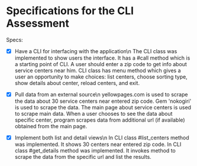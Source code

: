 # Specifications for the CLI Assessment

Specs:
- [x] Have a CLI for interfacing with the application\n
The CLI class was implemented to show users the interface. It has a #call method which is a starting point of CLI. A user should enter a zip code to get info about service centers near him. CLI class has menu method which gives a user an opportunity to make choices: list centers, choose sorting type, show details about center, reload centers, and exit.

- [x] Pull data from an external source\n
yellowpages.com is used to scrape the data about 30 service centers near entered zip code. Gem 'nokogiri' is used to scrape the data. The main page about service centers is used to scrape main data. When a user chooses to see the data about specific center, program scrapes data from additional url (if available) obtained from the main page.

- [x] Implement both list and detail views\n
In CLI class #list_centers method was implemented. It shows 30 centers near entered zip code.
In CLI class #get_details method was implemented. It invokes method to scrape the data from the specific url and list the results.
